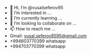 - 👋 Hi, I’m @vusalseferov95
- 👀 I’m interested in ...
- 🌱 I’m currently learning ...
- 💞️ I’m looking to collaborate on ...
- 📫 How to reach me ...
- Gmail: vusal.seferov8595@gmail.com
- +994603770399 whatsapp
- +994703770399 whatsapp

<!---
vusalseferov95/vusalseferov95 is a ✨ special ✨ repository because its `README.md` (this file) appears on your GitHub profile.
You can click the Preview link to take a look at your changes.
--->
